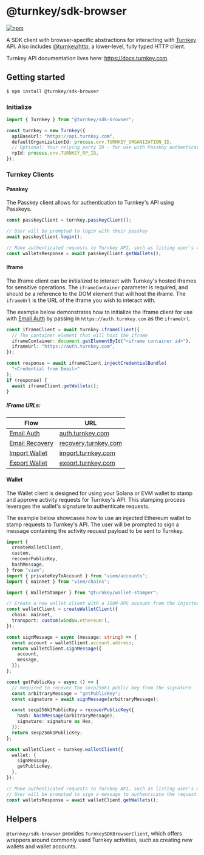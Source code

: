 # @turnkey/sdk-browser

[![npm](https://img.shields.io/npm/v/@turnkey/http?color=%234C48FF)](https://www.npmjs.com/package/@turnkey/sdk-browser)

A SDK client with browser-specific abstractions for interacting with [Turnkey](https://turnkey.com) API. Also includes [@turnkey/http](https://www.npmjs.com/package/@turnkey/http), a lower-level, fully typed HTTP client.

Turnkey API documentation lives here: https://docs.turnkey.com.

## Getting started

```bash
$ npm install @turnkey/sdk-browser
```

### Initialize

```typescript
import { Turnkey } from "@turnkey/sdk-browser";

const turnkey = new Turnkey({
  apiBaseUrl: "https://api.turnkey.com",
  defaultOrganizationId: process.env.TURNKEY_ORGANIZATION_ID,
  // Optional: Your relying party ID - for use with Passkey authentication
  rpId: process.env.TURNKEY_RP_ID,
});
```

### Turnkey Clients

#### Passkey

The Passkey client allows for authentication to Turnkey's API using Passkeys.

```typescript
const passkeyClient = turnkey.passkeyClient();

// User will be prompted to login with their passkey
await passkeyClient.login();

// Make authenticated requests to Turnkey API, such as listing user's wallets
const walletsResponse = await passkeyClient.getWallets();
```

#### Iframe

The Iframe client can be initialized to interact with Turnkey's hosted iframes for sensitive operations.
The `iframeContainer` parameter is required, and should be a reference to the DOM element that will host the iframe.
The `iframeUrl` is the URL of the iframe you wish to interact with.

The example below demonstrates how to initialize the Iframe client for use with [Email Auth](https://docs.turnkey.com/embedded-wallets/sub-organization-auth)
by passing in `https://auth.turnkey.com` as the `iframeUrl`.

```typescript
const iframeClient = await turnkey.iframeClient({
  // The container element that will host the iframe
  iframeContainer: document.getElementById("<iframe container id>"),
  iframeUrl: "https://auth.turnkey.com",
});

const response = await iframeClient.injectCredentialBundle(
  "<Credential from Email>"
);
if (response) {
  await iframeClient.getWallets();
}
```

##### IFrame URLs:

| Flow                                                                                  | URL                                                  |
| ------------------------------------------------------------------------------------- | ---------------------------------------------------- |
| [Email Auth](https://docs.turnkey.com/embedded-wallets/sub-organization-auth)         | [auth.turnkey.com](https://auth.turnkey.com)         |
| [Email Recovery](https://docs.turnkey.com/embedded-wallets/sub-organization-recovery) | [recovery.turnkey.com](https://recovery.turnkey.com) |
| [Import Wallet](https://docs.turnkey.com/features/import-wallets)                     | [import.turnkey.com](https://import.turnkey.com)     |
| [Export Wallet](https://docs.turnkey.com/features/export-wallets)                     | [export.turnkey.com](https://export.turnkey.com)     |

#### Wallet

The Wallet client is designed for using your Solana or EVM wallet to stamp and approve activity requests for Turnkey's API.
This stamping process leverages the wallet's signature to authenticate requests.

The example below showcases how to use an injected Ethereum wallet to stamp requests to Turnkey's API.
The user will be prompted to sign a message containing the activity request payload to be sent to Turnkey.

```typescript
import {
  createWalletClient,
  custom,
  recoverPublicKey,
  hashMessage,
} from "viem";
import { privateKeyToAccount } from "viem/accounts";
import { mainnet } from "viem/chains";

import { WalletStamper } from "@turnkey/wallet-stamper";

// Create a new wallet client with a JSON-RPC account from the injected provider
const walletClient = createWalletClient({
  chain: mainnet,
  transport: custom(window.ethereum!),
});

const signMessage = async (message: string) => {
  const account = walletClient.account.address;
  return walletClient.signMessage({
    account,
    message,
  });
};

const getPublicKey = async () => {
  // Required to recover the secp256k1 public key from the signature
  const arbitraryMessage = "getPublicKey";
  const signature = await signMessage(arbitraryMessage);

  const secp256k1PublicKey = recoverPublicKey({
    hash: hashMessage(arbitraryMessage),
    signature: signature as Hex,
  });
  return secp256k1PublicKey;
};

const walletClient = turnkey.walletClient({
  wallet: {
    signMessage,
    getPublicKey,
  },
});

// Make authenticated requests to Turnkey API, such as listing user's wallets
// User will be prompted to sign a message to authenticate the request
const walletsResponse = await walletClient.getWallets();
```

## Helpers

`@turnkey/sdk-browser` provides `TurnkeySDKBrowserClient`, which offers wrappers around commonly used Turnkey activities, such as creating new wallets and wallet accounts.
